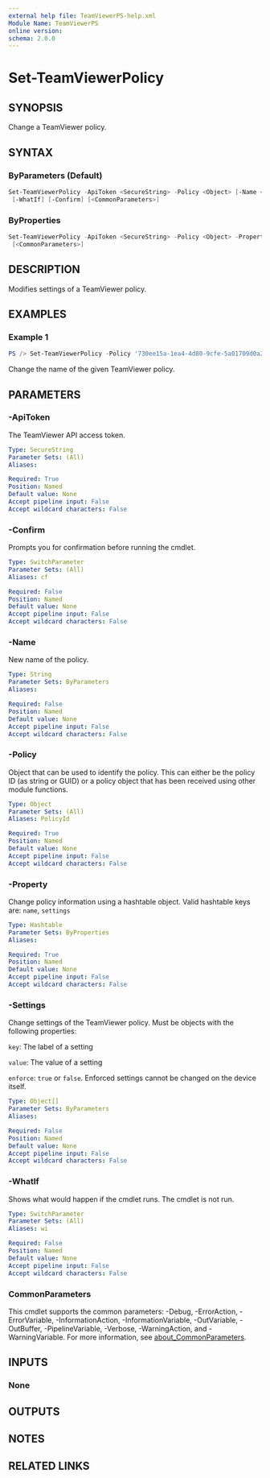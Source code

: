 ```yaml
---
external help file: TeamViewerPS-help.xml
Module Name: TeamViewerPS
online version:
schema: 2.0.0
---
```


# Set-TeamViewerPolicy

## SYNOPSIS

Change a TeamViewer policy.

## SYNTAX

### ByParameters (Default)

```powershell
Set-TeamViewerPolicy -ApiToken <SecureString> -Policy <Object> [-Name <String>] [-Settings <Object[]>]
 [-WhatIf] [-Confirm] [<CommonParameters>]
```

### ByProperties

```powershell
Set-TeamViewerPolicy -ApiToken <SecureString> -Policy <Object> -Property <Hashtable> [-WhatIf] [-Confirm]
 [<CommonParameters>]
```

## DESCRIPTION

Modifies settings of a TeamViewer policy.

## EXAMPLES

### Example 1

```powershell
PS /> Set-TeamViewerPolicy -Policy '730ee15a-1ea4-4d80-9cfe-5a01709d0a2f' -Name 'New Policy Name'
```

Change the name of the given TeamViewer policy.

## PARAMETERS

### -ApiToken

The TeamViewer API access token.

```yaml
Type: SecureString
Parameter Sets: (All)
Aliases:

Required: True
Position: Named
Default value: None
Accept pipeline input: False
Accept wildcard characters: False
```

### -Confirm

Prompts you for confirmation before running the cmdlet.

```yaml
Type: SwitchParameter
Parameter Sets: (All)
Aliases: cf

Required: False
Position: Named
Default value: None
Accept pipeline input: False
Accept wildcard characters: False
```

### -Name

New name of the policy.

```yaml
Type: String
Parameter Sets: ByParameters
Aliases:

Required: False
Position: Named
Default value: None
Accept pipeline input: False
Accept wildcard characters: False
```

### -Policy

Object that can be used to identify the policy.
This can either be the policy ID (as string or GUID) or a policy object that has
been received using other module functions.

```yaml
Type: Object
Parameter Sets: (All)
Aliases: PolicyId

Required: True
Position: Named
Default value: None
Accept pipeline input: False
Accept wildcard characters: False
```

### -Property

Change policy information using a hashtable object.
Valid hashtable keys are: `name`, `settings`

```yaml
Type: Hashtable
Parameter Sets: ByProperties
Aliases:

Required: True
Position: Named
Default value: None
Accept pipeline input: False
Accept wildcard characters: False
```

### -Settings

Change settings of the TeamViewer policy.
Must be objects with the following properties:

`key`: The label of a setting

`value`: The value of a setting

`enforce`: `true` or `false`. Enforced settings cannot be changed on the device
itself.

```yaml
Type: Object[]
Parameter Sets: ByParameters
Aliases:

Required: False
Position: Named
Default value: None
Accept pipeline input: False
Accept wildcard characters: False
```

### -WhatIf

Shows what would happen if the cmdlet runs.
The cmdlet is not run.

```yaml
Type: SwitchParameter
Parameter Sets: (All)
Aliases: wi

Required: False
Position: Named
Default value: None
Accept pipeline input: False
Accept wildcard characters: False
```

### CommonParameters

This cmdlet supports the common parameters: -Debug, -ErrorAction, -ErrorVariable, -InformationAction, -InformationVariable, -OutVariable, -OutBuffer, -PipelineVariable, -Verbose, -WarningAction, and -WarningVariable. For more information, see [about_CommonParameters](http://go.microsoft.com/fwlink/?LinkID=113216).

## INPUTS

### None

## OUTPUTS

## NOTES

## RELATED LINKS
